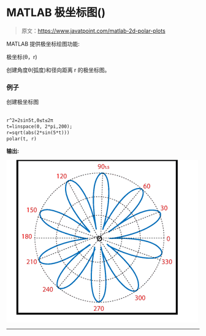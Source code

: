 # MATLAB 极坐标图()

> 原文：<https://www.javatpoint.com/matlab-2d-polar-plots>

MATLAB 提供极坐标绘图功能:

极坐标(θ，r)

创建角度θ(弧度)和径向距离 r 的极坐标图。

### 例子

创建极坐标图

```

r^2=2sin5t,0≤t≤2π
t=linspace(0, 2*pi,200);
r=sqrt(abs(2*sin(5*t)))
polar(t, r)

```

**输出:**

![MATLAB Polar Plots()](img/04e9b56c123588fe0212152a05320c23.png)

* * *